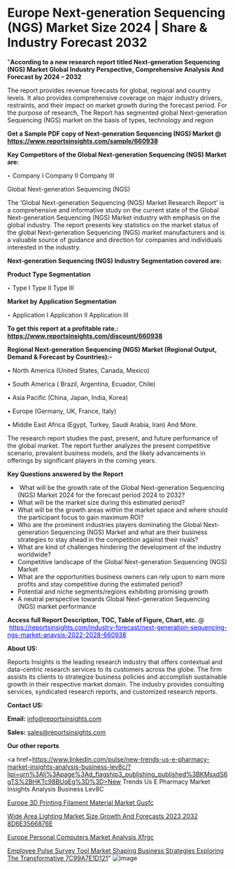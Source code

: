 # Europe Next-generation Sequencing (NGS) Market Size 2024 | Share & Industry Forecast 2032

"<strong>According to a new research report titled Next-generation Sequencing (NGS) Market Global Industry Perspective, Comprehensive Analysis And Forecast by 2024 – 2032</strong>

The report provides revenue forecasts for global, regional and country levels. It also provides comprehensive coverage on major industry drivers, restraints, and their impact on market growth during the forecast period. For the purpose of research, The Report has segmented global Next-generation Sequencing (NGS) market on the basis of types, technology and region

<strong>Get a Sample PDF copy of Next-generation Sequencing (NGS) Market </strong><strong>@<a href=https://www.reportsinsights.com/sample/660938 style=color:#0000ff;> https://www.reportsinsights.com/sample/660938</a></strong></font>

<strong>Key Competitors of the Global Next-generation Sequencing (NGS) Market are:</strong>

‣ Company I
Company II
Company III

Global Next-generation Sequencing (NGS)

The ‘Global Next-generation Sequencing (NGS) Market Research Report’ is a comprehensive and informative study on the current state of the Global Next-generation Sequencing (NGS) Market industry with emphasis on the global industry. The report presents key statistics on the market status of the global Next-generation Sequencing (NGS) market manufacturers and is a valuable source of guidance and direction for companies and individuals interested in the industry.

<strong>Next-generation Sequencing (NGS) Industry Segmentation covered are:</strong>

<strong>Product Type Segmentation</strong>

‣ Type I
Type II
Type III

<strong>Market by Application Segmentation</strong>

‣ Application I
Application II 
Application III

<strong>To get this report at a profitable rate.: <a href=https://www.reportsinsights.com/discount/660938 style=color:#0000ff;>https://www.reportsinsights.com/discount/660938</a></strong></font>

<strong>Regional Next-generation Sequencing (NGS) Market (Regional Output, Demand &amp; Forecast by Countries):-</strong>

• North America (United States, Canada, Mexico)

• South America ( Brazil, Argentina, Ecuador, Chile)

• Asia Pacific (China, Japan, India, Korea)

• Europe (Germany, UK, France, Italy)

• Middle East Africa (Egypt, Turkey, Saudi Arabia, Iran) And More.

The research report studies the past, present, and future performance of the global market. The report further analyzes the present competitive scenario, prevalent business models, and the likely advancements in offerings by significant players in the coming years.

<strong>Key Questions answered by the Report</strong>
<ul>
  <li> What will be the growth rate of the Global Next-generation Sequencing (NGS) Market 2024 for the forecast period 2024 to 2032?</li>
  <li>What will be the market size during this estimated period?</li>
  <li>What will be the growth areas within the market space and where should the participant focus to gain maximum ROI?</li>
  <li>Who are the prominent industries players dominating the Global Next-generation Sequencing (NGS) Market and what are their business strategies to stay ahead in the competition against their rivals?</li>
  <li>What are kind of challenges hindering the development of the industry worldwide?</li>
  <li>Competitive landscape of the Global Next-generation Sequencing (NGS) Market</li>
  <li>What are the opportunities business owners can rely upon to earn more profits and stay competitive during the estimated period?</li>
  <li>Potential and niche segments/regions exhibiting promising growth</li>
  <li>A neutral perspective towards Global Next-generation Sequencing (NGS) market performance</li>
</ul>
<strong>Access full Report Description, TOC, Table of Figure, Chart, etc. </strong>@  <a href=https://reportsinsights.com/industry-forecast/next-generation-sequencing-ngs-market-anaysis-2022-2028-660938 style=color:#0000ff;>https://reportsinsights.com/industry-forecast/next-generation-sequencing-ngs-market-anaysis-2022-2028-660938</a></font>

<strong><strong>About US</strong>:</strong>

Reports Insights is the leading research industry that offers contextual and data-centric research services to its customers across the globe. The firm assists its clients to strategize business policies and accomplish sustainable growth in their respective market domain. The industry provides consulting services, syndicated research reports, and customized research reports.

<strong>Contact US:</strong>

<p class=""""><b>Email:</b> <a href=mailto:info@reportsinsights.com>info@reportsinsights.com</a></p>
<p class=""""><b>Sales:</b> <a href=mailto:sales@reportsinsights.com>sales@reportsinsights.com</a></p>

<strong>Our other reports</strong>

<a href=https://www.linkedin.com/pulse/new-trends-us-e-pharmacy-market-insights-analysis-business-lev8c/?lipi=urn%3Ali%3Apage%3Ad_flagship3_publishing_published%3BKMsxdS6gTS%2BHKTc98BUqEg%3D%3D>New Trends Us E Pharmacy Market Insights Analysis Business Lev8C</a>

<a href=https://www.linkedin.com/pulse/europe-3d-printing-filament-material-market-gusfc/>Europe 3D Printing Filament Material Market Gusfc</a>

<a href=https://medium.com/@aneetapatil1234/wide-area-lighting-market-size-growth-and-forecasts-2023-2032-8d6e3566876e>Wide Area Lighting Market Size Growth And Forecasts 2023 2032 8D6E3566876E</a>

<a href=https://www.linkedin.com/pulse/europe-personal-computers-market-analysis-xfrgc/>Europe Personal Computers Market Analysis Xfrgc</a>

<a href=https://medium.com/@gd336335/employee-pulse-survey-tool-market-shaping-business-strategies-exploring-the-transformative-7c99a7e1d121>Employee Pulse Survey Tool Market Shaping Business Strategies Exploring The Transformative 7C99A7E1D121</a>"
![image](https://github.com/Reportsinsights123/RIgrowth/assets/158415881/779022a1-699e-44bd-b2a3-873013815c58)

